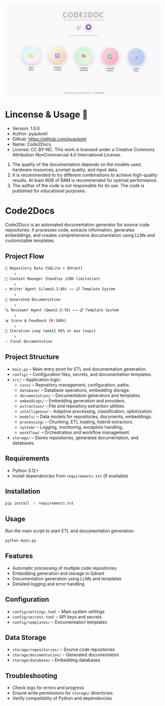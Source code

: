<p>
    <img style="display: block; margin: 0 auto;" src="https://github.com/pyautoml/code2doc/blob/master/code2doc_cover_pyautoml.png" alt="pyautoml Code2Doc AI-enchanced automatic documentation"/>
</p>


# Lincense & Usage 🐍
* Version: 1.0.0
* Author: pyautoml
* Github: https://github.com/pyautoml
* Name: Code2Docs
* License: CC BY-NC. This work is licensed under a Creative Commons Attribution-NonCommercial 4.0 International License.

1. The quality of the documentation depends on the models used, hardware resources, prompt quality, and input data. 
2. It is recommended to try different combinations to achieve high-quality results. At least 8GB of RAM is recommended for optimal performance.
3. The author of the code is not responsible for its use. The code is published for educational purposes.

# Code2Docs
Code2Docs is an automated documentation generator for source code repositories. 
It processes code, extracts information, generates embeddings, and creates comprehensive 
documentation using LLMs and customizable templates.

## Project Flow
```bash
📂 Repository Data (SQLite + Qdrant)
    ↓
🧠 Context Manager (handles 128K limitation)
    ↓
✍️ Writer Agent (Llama3.1:8b) ←→ 📋 Template System
    ↓
📝 Generated Documentation
    ↓
🔍 Reviewer Agent (Qwen2.5:7b) ←→ 📋 Template System
    ↓
📊 Score & Feedback (0-100%)
    ↓
🔄 Iteration Loop (until 85% or max loops)
    ↓
✅ Final Documentation
```

## Project Structure

- `main.py` – Main entry point for ETL and documentation generation.
- `config/` – Configuration files, secrets, and documentation templates.
- `src/` – Application logic:
  - `core/` – Repository management, configuration, paths.
  - `database/` – Database operations, embedding storage.
  - `documentation/` – Documentation generators and templates.
  - `embeddings/` – Embedding generation and providers.
  - `extraction/` – File and repository extraction utilities.
  - `intelligence/` – Adaptive processing, classification, optimization.
  - `models/` – Data models for repositories, documents, embeddings.
  - `processing/` – Chunking, ETL loading, hybrid extractors.
  - `system/` – Logging, monitoring, exception handling.
  - `workflow/` – Orchestration and workflow management.
- `storage/` – Stores repositories, generated documentation, and databases.

## Requirements

- Python 3.12+
- Install dependencies from `requirements.txt` (if available)

## Installation

```bash
pip install -r requirements.txt
```

## Usage

Run the main script to start ETL and documentation generation:

```bash
python main.py
```

## Features
- Automatic processing of multiple code repositories
- Embedding generation and storage in Qdrant
- Documentation generation using LLMs and templates
- Detailed logging and error handling

## Configuration

- `config/settings.toml` – Main system settings
- `config/secrets.toml` – API keys and secrets
- `config/templates/` – Documentation templates

## Data Storage

- `storage/repositories/` – Source code repositories
- `storage/documentation/` – Generated documentation
- `storage/database/` – Embedding databases

## Troubleshooting

- Check logs for errors and progress
- Ensure write permissions for `storage/` directories
- Verify compatibility of Python and dependencies
